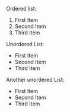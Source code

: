 Ordered list:
1. First Item
2. Second Item
3. Third Item

Unordered List:
- First Item
- Second Item
- Third Item

Another unordered List:
* First Item
* Second Item
* Third Item
